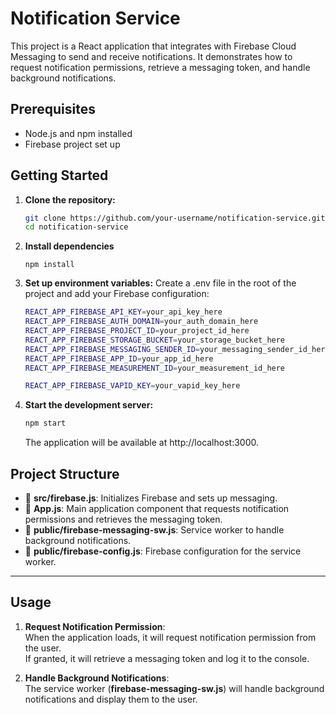 # Notification Service

This project is a React application that integrates with Firebase Cloud Messaging to send and receive notifications. It demonstrates how to request notification permissions, retrieve a messaging token, and handle background notifications.

## Prerequisites

- Node.js and npm installed
- Firebase project set up

## Getting Started

1. **Clone the repository:**

   ```sh
   git clone https://github.com/your-username/notification-service.git
   cd notification-service
   ```
2. **Install dependencies**
    ```
    npm install
    ```
3. **Set up environment variables:**
    Create a .env file in the root of the project and add your Firebase configuration:
    ```sh
    REACT_APP_FIREBASE_API_KEY=your_api_key_here
    REACT_APP_FIREBASE_AUTH_DOMAIN=your_auth_domain_here
    REACT_APP_FIREBASE_PROJECT_ID=your_project_id_here
    REACT_APP_FIREBASE_STORAGE_BUCKET=your_storage_bucket_here
    REACT_APP_FIREBASE_MESSAGING_SENDER_ID=your_messaging_sender_id_here
    REACT_APP_FIREBASE_APP_ID=your_app_id_here
    REACT_APP_FIREBASE_MEASUREMENT_ID=your_measurement_id_here

    REACT_APP_FIREBASE_VAPID_KEY=your_vapid_key_here
    ```
4. **Start the development server:**
    ```sh
    npm start
    ```
    The application will be available at http://localhost:3000.



## Project Structure

- 📄 **src/firebase.js**: Initializes Firebase and sets up messaging.
- 📄 **App.js**: Main application component that requests notification permissions and retrieves the messaging token.
- 📂 **public/firebase-messaging-sw.js**: Service worker to handle background notifications.
- 📂 **public/firebase-config.js**: Firebase configuration for the service worker.

---

## Usage

1. **Request Notification Permission**:  
   When the application loads, it will request notification permission from the user.  
   If granted, it will retrieve a messaging token and log it to the console.

2. **Handle Background Notifications**:  
   The service worker (**firebase-messaging-sw.js**) will handle background notifications and display them to the user.

